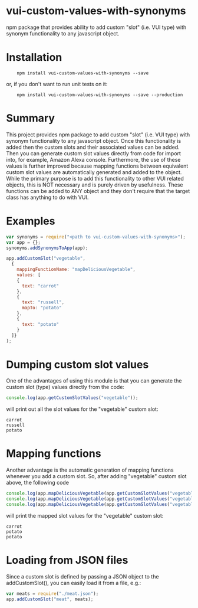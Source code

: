 # vui-custom-values-with-synonyms

npm package that provides ability to add custom "slot" (i.e. VUI type) with synonym functionality to any javascript object.

# Installation

```shell
	npm install vui-custom-values-with-synonyms --save
```
or, if you don't want to run unit tests on it:

```shell
	npm install vui-custom-values-with-synonyms --save --production
```

# Summary

This project provides npm package to add custom "slot" (i.e. VUI type) with synonym functionality to any javascript object.
Once this functionality is added then the custom slots and their associated values can be added.
Then you can generate custom slot values directly from code for import into, for example, Amazon Alexa console.
Furthermore, the use of these values is further improved because mapping functions between equivalent custom slot values are automatically generated and added to the object.
While the primary purpose is to add this functionality to other VUI related objects, this is NOT necessary and is purely driven by usefulness.
These functions can be added to ANY object and they don't require that the target class has anything to do with VUI.

# Examples

```javascript
var synonyms = require("<path to vui-custom-values-with-synonyms>");
var app = {};
synonyms.addSynonymsToApp(app);

app.addCustomSlot("vegetable",
  {
    mappingFunctionName: "mapDeliciousVegetable",
    values: [
    {
      text: "carrot"
    },
    {
      text: "russell",
      mapTo: "potato"
    },
    {
      text: "potato"
    }
  ]}
);

```
# Dumping custom slot values

One of the advantages of using this module is that you can generate the custom slot (type) values directly from the code:

```javascript
console.log(app.getCustomSlotValues("vegetable"));
```

will print out all the slot values for the "vegetable" custom slot:

```shell
carrot
russell
potato
```

# Mapping functions

Another advantage is the automatic generation of mapping functions whenever you add a custom slot.  So, after adding "vegetable" custom slot
above, the following code

```javascript
console.log(app.mapDeliciousVegetable(app.getCustomSlotValues("vegetable")[0]));
console.log(app.mapDeliciousVegetable(app.getCustomSlotValues("vegetable")[1]));
console.log(app.mapDeliciousVegetable(app.getCustomSlotValues("vegetable")[2]));
```

will print the mapped slot values for the "vegetable" custom slot:

```shell
carrot
potato
potato
```

# Loading from JSON files

Since a custom slot is defined by passing a JSON object to the addCustomSlot(),
you can easily load it from a file, e.g.:

```javascript
var meats = require("./meat.json");
app.addCustomSlot("meat", meats);
```
